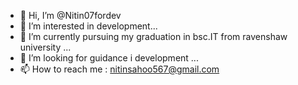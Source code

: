 - 👋 Hi, I’m @Nitin07fordev
- 👀 I’m interested in development...
- 🌱 I’m currently pursuing my graduation in bsc.IT from ravenshaw university ...
- 💞️ I’m looking for guidance i development ...
- 📫 How to reach me : nitinsahoo567@gmail.com

<!---
Nitin07fordev/Nitin07fordev is a ✨ special ✨ repository because its `README.md` (this file) appears on your GitHub profile.
You can click the Preview link to take a look at your changes.
--->
